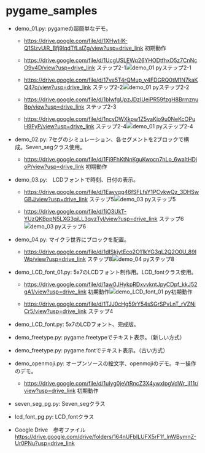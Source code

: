# pygame_samples

 - demo_01.py: pygameの超簡単なデモ。
   - https://drive.google.com/file/d/1XHwtilK-Q1SlzvUiR_Bfj9lqdTfLslZg/view?usp=drive_link   初期動作

   - https://drive.google.com/file/d/1UcgUSLEWq26YHODtfhxD5z7CnNcO9v4D/view?usp=drive_link ステップ2-1![demo_01 pyステップ2-1](https://github.com/kazu2g/pygame_samples/assets/63452221/c06179ae-7873-47d4-ad95-0697cc66d6ee)

   - https://drive.google.com/file/d/17ve5T4rQMup_y4FDGRQ0tM1N7kaKQ47o/view?usp=drive_link ステップ2-2![demo_01 pyステップ2-2](https://github.com/kazu2g/pygame_samples/assets/63452221/095be771-ad37-47b5-a8b0-dcf1d769353c)

   - https://drive.google.com/file/d/1bIwfgUpzJDzIUeiPR59fzgH8BrmznuBp/view?usp=drive_link ステップ2-3
   - https://drive.google.com/file/d/1ncyDWXkpw1Z5vaKjo9u0NeKcOPuH9FyP/view?usp=drive_link ステップ2-4![demo_01 pyステップ2-4](https://github.com/kazu2g/pygame_samples/assets/63452221/9d2338a0-1436-41a1-b11d-0e51871b91a4)

 - demo_02.py: 7セグのシミュレーション、各セグメントを2ブロックで構成。Seven_segクラス使用。
   - https://drive.google.com/file/d/1Fj9FhKtNnKguKwocn7hLo_6waItHDjoP/view?usp=drive_link 初期動作
 - demo_03.py:　LCDフォントで時刻、日付の表示。
   - https://drive.google.com/file/d/1Eavvqg46fSFLfsY1PCvkwQz_3DHSwGBJ/view?usp=drive_link ステップ5![demo_03 pyステップ5](https://github.com/kazu2g/pygame_samples/assets/63452221/0ab339e1-315a-48dd-990f-7e06c15d30bc)

   - https://drive.google.com/file/d/1jO3UkT-YUzQKBppN5LXG3qiLL3qvzTyl/view?usp=drive_link ステップ6![demo_03 pyステップ6](https://github.com/kazu2g/pygame_samples/assets/63452221/cd393d62-1026-4970-a5ea-a13502d31c95)

 - demo_04.py:  マイクラ世界にブロックを配置。
   - https://drive.google.com/file/d/1dISkjytEco2O11kYG3gL2Q2O0U_89IWp/view?usp=drive_link ステップ8![demo_04 pyステップ8](https://drive.google.com/uc?export=view&id={1dISkjytEco2O11kYG3gL2Q2O0U_89IWp})
   
 - demo_LCD_font_01.py: 5x7のLCDフォント制作用。LCD_fontクラス使用。
   - https://drive.google.com/file/d/1aw0JHykpRDxvvkntJpyCDpf_kkJ52gA1/view?usp=drive_link 初期動作![demo_LCD_font_01 py初期動作](https://github.com/kazu2g/pygame_samples/assets/63452221/7e256ab9-6fe0-4a5e-8560-956b25a26a58)

   - https://drive.google.com/file/d/1TJJ0cHg59rY54sSGrSPvLnT_rVZNiCr5/view?usp=drive_link ステップ4
 - demo_LCD_font.py: 5x7のLCDフォント、完成版。
 - demo_freetype.py: pygame.freetypeでテキスト表示。（新しい方式）
 - demo_freetype.py: pygame.fontでテキスト表示。（古い方式）
 - demo_openmoji.py: オープンソースの絵文字、openmojiのデモ。キー操作のデモ。
   - https://drive.google.com/file/d/1uIyg0jeVtRncZ3X4ywxIpgVdWr_iI11r/view?usp=drive_link 初期動作
 - seven_seg_pg.py: Seven_segクラス
 - lcd_font_pg.py: LCD_fontクラス
 - Google Drive　参考ファイル
   https://drive.google.com/drive/folders/164nUFbILUFX5rF1f_lnWBymnZ-Ur0PNu?usp=drive_link
